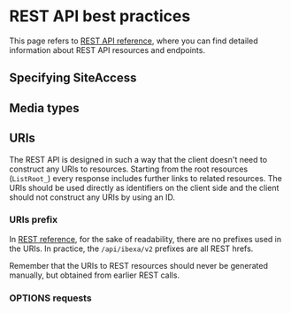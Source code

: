 # REST API best practices

This page refers to [REST API reference](rest_api_reference/rest_api_reference.html), where you can find detailed information about
REST API resources and endpoints.

## Specifying SiteAccess

## Media types

## URIs

The REST API is designed in such a way that the client doesn't need to construct any URIs to resources.
Starting from the root resources (`ListRoot_`) every response includes further links to related resources.
The URIs should be used directly as identifiers on the client side and the client should not construct any URIs by using an ID.

### URIs prefix

In [REST reference](rest_api_reference/rest_api_reference.html), for the sake of readability, there are no prefixes used in the URIs.
In practice, the `/api/ibexa/v2` prefixes are all REST hrefs.

Remember that the URIs to REST resources should never be generated manually, but obtained from earlier REST calls.

### OPTIONS requests
